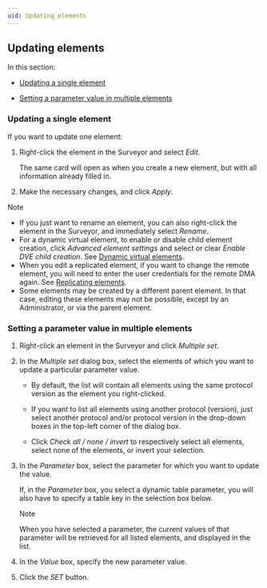 ```yaml
---
uid: Updating_elements
---
```


## Updating elements

In this section:

- [Updating a single element](#updating-a-single-element)

- [Setting a parameter value in multiple elements](#setting-a-parameter-value-in-multiple-elements)

### Updating a single element

If you want to update one element:

1. Right-click the element in the Surveyor and select *Edit*.

    The same card will open as when you create a new element, but with all information already filled in.

2. Make the necessary changes, and click *Apply*.

> [!NOTE]
> - If you just want to rename an element, you can also right-click the element in the Surveyor, and immediately select *Rename*.
> - For a dynamic virtual element, to enable or disable child element creation, click *Advanced element settings* and select or clear *Enable DVE child creation*. See [Dynamic virtual elements](xref:Dynamic_virtual_elements).
> - When you edit a replicated element, if you want to change the remote element, you will need to enter the user credentials for the remote DMA again. See [Replicating elements](xref:Replicating_elements).
> - Some elements may be created by a different parent element. In that case, editing these elements may not be possible, except by an Administrator, or via the parent element.

### Setting a parameter value in multiple elements

1. Right-click an element in the Surveyor and click *Multiple set*.

2. In the *Multiple set* dialog box, select the elements of which you want to update a particular parameter value.

    - By default, the list will contain all elements using the same protocol version as the element you right-clicked.

    - If you want to list all elements using another protocol (version), just select another protocol and/or protocol version in the drop-down boxes in the top-left corner of the dialog box.

    - Click *Check all / none / invert* to respectively select all elements, select none of the elements, or invert your selection.

3. In the *Parameter* box, select the parameter for which you want to update the value.

    If, in the *Parameter* box, you select a dynamic table parameter, you will also have to specify a table key in the selection box below.

    > [!NOTE]
    > When you have selected a parameter, the current values of that parameter will be retrieved for all listed elements, and displayed in the list.

4. In the *Value* box, specify the new parameter value.

5. Click the *SET* button.
